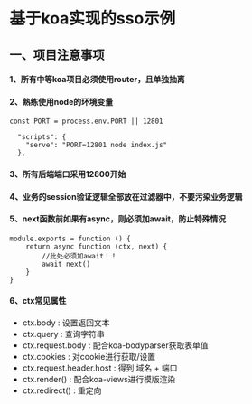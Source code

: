 # 基于koa实现的sso示例
## 一、项目注意事项
#### 1、所有中等koa项目必须使用router，且单独抽离
#### 2、熟练使用node的环境变量
```
const PORT = process.env.PORT || 12801
```
```
  "scripts": {
    "serve": "PORT=12801 node index.js"
  },
```
#### 3、所有后端端口采用12800开始
#### 4、业务的session验证逻辑全部放在过滤器中，不要污染业务逻辑
#### 5、next函数前如果有async，则必须加await，防止特殊情况
```
module.exports = function () {
    return async function (ctx, next) {
        //此处必须加await！！
        await next()
    }
}
```
#### 6、ctx常见属性
+ ctx.body : 设置返回文本
+ ctx.query : 查询字符串
+ ctx.request.body : 配合koa-bodyparser获取表单值
+ ctx.cookies : 对cookie进行获取/设置
+ ctx.request.header.host : 得到 域名 + 端口
+ ctx.render() : 配合koa-views进行模版渲染
+ ctx.redirect() : 重定向

 
